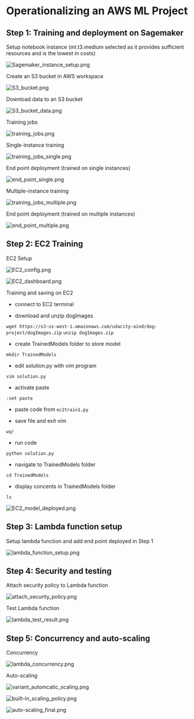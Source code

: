 # Operationalizing an AWS ML Project

## Step 1: Training and deployment on Sagemaker

Setup notebook instance (ml.t3.medium selected as it provides sufficient resources and is the lowest in costs)

![Sagemaker_instance_setup.png](snapshots/step1/Sagemaker_instance_setup.png)

Create an S3 bucket in AWS workspace

![S3_bucket.png](snapshots/step1/S3_bucket.png)

Download data to an S3 bucket

![S3_bucket_data.png](snapshots/step1/S3_bucket_data.png)

Training jobs

![training_jobs.png](snapshots/step1/training_jobs.png)

Single-instance training

![training_jobs_single.png](snapshots/step1/training_jobs_single.png)

End point deployment (trained on single instances)

![end_point_single.png](snapshots/step1/end_point_single.png)

Multiple-instance training

![training_jobs_multiple.png](snapshots/step1/training_jobs_multiple.png)

End point deployment (trained on multiple instances)

![end_point_multiple.png](snapshots/step1/end_point_multiple.png)

## Step 2: EC2 Training

EC2 Setup

![EC2_config.png](snapshots/step2/EC2_config.png)

![EC2_dashboard.png](snapshots/step2/EC2_dashboard.png)

Training and saving on EC2

 - connect to EC2 terminal

 - download and unzip dogImages

`wget https://s3-us-west-1.amazonaws.com/udacity-aind/dog-project/dogImages.zip`
`unzip dogImages.zip`

 - create TrainedModels folder to store model

`mkdir TrainedModels`

 - edit solution.py with vim program
 
`vim solution.py`
 
 - activate paste
 
`:set paste`
 
 - paste code from `ec2train1.py`
 
 - save file and exit vim
 
`wq!`
 
 - run code
 
 `python solution.py`
 
 - navigate to TrainedModels folder
 
`cd TrainedModels`

 - display concents in TrainedModels folder

`ls`

![EC2_model_deployed.png](snapshots/step2/EC2_model_deployed.png)

## Step 3: Lambda function setup

Setup lambda function and add end point deployed in Step 1

![lambda_function_setup.png](snapshots/step3/lambda_function_setup.png)

## Step 4: Security and testing

Attach security policy to Lambda function

![attach_security_policy.png](snapshots/step4/attach_security_policy.png)

Test Lambda function

![lambda_test_result.png](snapshots/step4/lambda_test_result.png)

## Step 5: Concurrency and auto-scaling

Concurrency

![lambda_concurrency.png](snapshots/step5/lambda_concurrency.png)

Auto-scaling

![variant_automcatic_scaling.png](snapshots/step5/variant_automcatic_scaling.png)

![built-in_scaling_policy.png](snapshots/step5/built-in_scaling_policy.png)

![auto-scaling_final.png](snapshots/step5/auto-scaling_final.png)